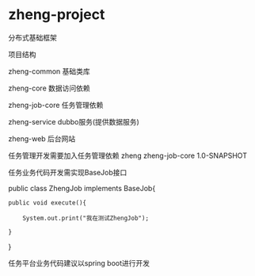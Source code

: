 # zheng-project
分布式基础框架

项目结构

zheng-common    基础类库

zheng-core      数据访问依赖

zheng-job-core  任务管理依赖

zheng-service   dubbo服务(提供数据服务)

zheng-web       后台网站

任务管理开发需要加入任务管理依赖
<dependency>
    <groupId>zheng</groupId>
    <artifactId>zheng-job-core</artifactId>
    <version>1.0-SNAPSHOT</version>
</dependency>


任务业务代码开发需实现BaseJob接口

public class ZhengJob implements BaseJob{

	public void execute(){

		System.out.print("我在测试ZhengJob");

	}
	
}

任务平台业务代码建议以spring boot进行开发

